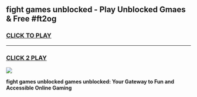 
## fight games unblocked - Play Unblocked Gmaes & Free #ft2og
<h3>
<a href="https://news.freeplayer.one?title=fight_games_unblocked&ref=03M">CLICK TO PLAY</a></h3>
<hr>

<h3>
<a href="https://news.freeplayer.one?title=fight_games_unblocked&ref=03M">CLICK 2 PLAY</a>
  
</h3>

<a href="https://news.freeplayer.one?title=fight_games_unblocked&ref=03M"><img src="https://clearcache.store/games.png"></a>


**fight games unblocked games unblocked: Your Gateway to Fun and Accessible Online Gaming**
